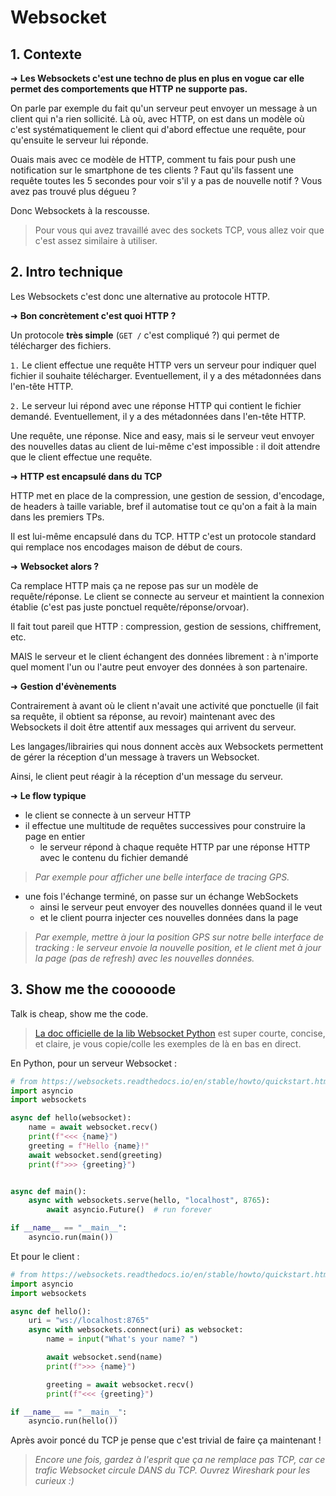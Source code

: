 # Websocket

## 1. Contexte

➜ **Les Websockets c'est une techno de plus en plus en vogue car elle permet des comportements que HTTP ne supporte pas.**

On parle par exemple du fait qu'un serveur peut envoyer un message à un client qui n'a rien sollicité. Là où, avec HTTP, on est dans un modèle où c'est systématiquement le client qui d'abord effectue une requête, pour qu'ensuite le serveur lui réponde.

Ouais mais avec ce modèle de HTTP, comment tu fais pour push une notification sur le smartphone de tes clients ? Faut qu'ils fassent une requête toutes les 5 secondes pour voir s'il y a pas de nouvelle notif ? Vous avez pas trouvé plus dégueu ?

Donc Websockets à la rescousse.

> Pour vous qui avez travaillé avec des sockets TCP, vous allez voir que c'est assez similaire à utiliser.

## 2. Intro technique

Les Websockets c'est donc une alternative au protocole HTTP.

➜ **Bon concrètement c'est quoi HTTP ?**

Un protocole **très simple** (`GET /` c'est compliqué ?) qui permet de télécharger des fichiers.

`1.` Le client effectue une requête HTTP vers un serveur pour indiquer quel fichier il souhaite télécharger. Eventuellement, il y a des métadonnées dans l'en-tête HTTP.

`2.` Le serveur lui répond avec une réponse HTTP qui contient le fichier demandé. Eventuellement, il y a des métadonnées dans l'en-tête HTTP.

Une requête, une réponse. Nice and easy, mais si le serveur veut envoyer des nouvelles datas au client de lui-même c'est impossible : il doit attendre que le client effectue une requête.

➜ **HTTP est encapsulé dans du TCP**

HTTP met en place de la compression, une gestion de session, d'encodage, de headers à taille variable, bref il automatise tout ce qu'on a fait à la main dans les premiers TPs.

Il est lui-même encapsulé dans du TCP. HTTP c'est un protocole standard qui remplace nos encodages maison de début de cours.

➜ **Websocket alors ?**

Ca remplace HTTP mais ça ne repose pas sur un modèle de requête/réponse. Le client se connecte au serveur et maintient la connexion établie (c'est pas juste ponctuel requête/réponse/orvoar).

Il fait tout pareil que HTTP : compression, gestion de sessions, chiffrement, etc.

MAIS le serveur et le client échangent des données librement : à n'importe quel moment l'un ou l'autre peut envoyer des données à son partenaire.

➜ **Gestion d'évènements**

Contrairement à avant où le client n'avait une activité que ponctuelle (il fait sa requête, il obtient sa réponse, au revoir) maintenant avec des Websockets il doit être attentif aux messages qui arrivent du serveur.

Les langages/librairies qui nous donnent accès aux Websockets permettent de gérer la réception d'un message à travers un Websocket.

Ainsi, le client peut réagir à la réception d'un message du serveur.

➜ **Le flow typique**

- le client se connecte à un serveur HTTP
- il effectue une multitude de requêtes successives pour construire la page en entier
  - le serveur répond à chaque requête HTTP par une réponse HTTP avec le contenu du fichier demandé

> *Par exemple pour afficher une belle interface de tracing GPS.*

- une fois l'échange terminé, on passe sur un échange WebSockets
  - ainsi le serveur peut envoyer des nouvelles données quand il le veut
  - et le client pourra injecter ces nouvelles données dans la page

> *Par exemple, mettre à jour la position GPS sur notre belle interface de tracking : le serveur envoie la nouvelle position, et le client met à jour la page (pas de refresh) avec les nouvelles données.*

## 3. Show me the cooooode

Talk is cheap, show me the code.

> [La doc officielle de la lib Websocket Python](https://websockets.readthedocs.io) est super courte, concise, et claire, je vous copie/colle les exemples de là en bas en direct.

En Python, pour un serveur Websocket :

```python
# from https://websockets.readthedocs.io/en/stable/howto/quickstart.html
import asyncio
import websockets

async def hello(websocket):
    name = await websocket.recv()
    print(f"<<< {name}")
    greeting = f"Hello {name}!"
    await websocket.send(greeting)
    print(f">>> {greeting}")


async def main():
    async with websockets.serve(hello, "localhost", 8765):
        await asyncio.Future()  # run forever

if __name__ == "__main__":
    asyncio.run(main())
```

Et pour le client :

```python
# from https://websockets.readthedocs.io/en/stable/howto/quickstart.html
import asyncio
import websockets

async def hello():
    uri = "ws://localhost:8765"
    async with websockets.connect(uri) as websocket:
        name = input("What's your name? ")

        await websocket.send(name)
        print(f">>> {name}")

        greeting = await websocket.recv()
        print(f"<<< {greeting}")

if __name__ == "__main__":
    asyncio.run(hello())
```

Après avoir poncé du TCP je pense que c'est trivial de faire ça maintenant !

> *Encore une fois, gardez à l'esprit que ça ne remplace pas TCP, car ce trafic Websocket circule DANS du TCP. Ouvrez Wireshark pour les curieux :)*